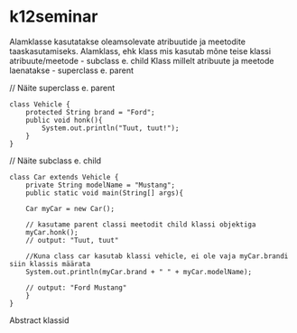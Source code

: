 # k12seminar

Alamklasse kasutatakse oleamsolevate atribuutide ja meetodite taaskasutamiseks.
Alamklass, ehk klass mis kasutab mõne teise klassi atribuute/meetode - subclass e. child
Klass millelt atribuute ja meetode laenatakse - superclass e. parent

// Näite superclass e. parent

	class Vehicle {
		protected String brand = "Ford";
		public void honk(){
			System.out.println("Tuut, tuut!");
		}	
	}

// Näite subclass e. child

	class Car extends Vehicle {
		private String modelName = "Mustang";
		public static void main(String[] args){

		Car myCar = new Car();

		// kasutame parent classi meetodit child klassi objektiga
		myCar.honk();
		// output: "Tuut, tuut"

		//Kuna class car kasutab klassi vehicle, ei ole vaja myCar.brandi siin klassis määrata
		System.out.println(myCar.brand + " " + myCar.modelName);

		// output: "Ford Mustang"
		}
	}


Abstract klassid 

